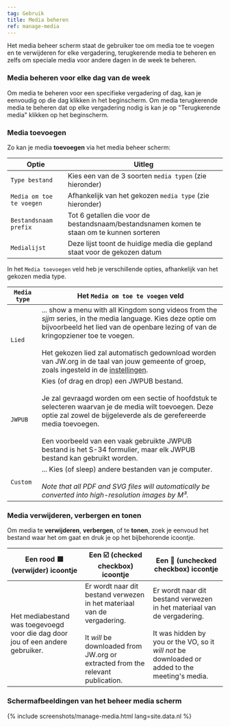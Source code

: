 ```yaml
---
tag: Gebruik
title: Media beheren
ref: manage-media
---
```


Het media beheer scherm staat de gebruiker toe om media toe te voegen en te verwijderen for elke vergadering, terugkerende media te beheren en zelfs om speciale media voor andere dagen in de week te beheren.

### Media beheren voor elke dag van de week

Om media te beheren voor een specifieke vergadering of dag, kan je eenvoudig op die dag klikken in het beginscherm. Om media terugkerende media te beheren dat op elke vergadering nodig is kan je op "Terugkerende media" klikken op het beginscherm.

### Media toevoegen

Zo kan je media **toevoegen** via het media beheer scherm:

| Optie                    | Uitleg                                                                                     |
| ------------------------ | ------------------------------------------------------------------------------------------ |
| `Type bestand`           | Kies een van de 3 soorten `media typen` (zie hieronder)                                    |
| `Media om toe te voegen` | Afhankelijk van het gekozen `media type` (zie hieronder)                                   |
| `Bestandsnaam prefix`    | Tot 6 getallen die voor de bestandsnaam/bestandsnamen komen te staan om te kunnen sorteren |
| `Medialijst`             | Deze lijst toont de huidige media die gepland staat voor de gekozen datum                  |

In het `Media toevoegen` veld heb je verschillende opties, afhankelijk van het gekozen media type.

| `Media type` | Het `Media om toe te voegen` veld                                                                                                                                                                                                                                                                                                                                                                |
| ------------ | ------------------------------------------------------------------------------------------------------------------------------------------------------------------------------------------------------------------------------------------------------------------------------------------------------------------------------------------------------------------------------------------------ |
| `Lied`       | ... show a menu with all Kingdom song videos from the *sjjm* series, in the media language. Kies deze optie om bijvoorbeeld het lied van de openbare lezing of van de kringopziener toe te voegen. <br><br> Het gekozen lied zal automatisch gedownload worden van JW.org in de taal van jouw gemeente of groep, zoals ingesteld in de [instellingen]({{page.lang}}/#configuration). |
| `JWPUB`      | Kies (of drag en drop) een JWPUB bestand. <br><br> Je zal gevraagd worden om een sectie of hoofdstuk te selecteren waarvan je de media wilt toevoegen. Deze optie zal zowel de bijgeleverde als de gerefereerde media toevoegen. <br><br> Een voorbeeld van een vaak gebruikte JWPUB bestand is het S-34 formulier, maar elk JWPUB bestand kan gebruikt worden.          |
| `Custom`     | ... Kies (of sleep) andere bestanden van je computer. <br><br> *Note that all PDF and SVG files will automatically be converted into high-resolution images by M³.*                                                                                                                                                                                                                  |

### Media verwijderen, verbergen en tonen

Om media te **verwijderen**, **verbergen**, of te **tonen**, zoek je eenvoud het bestand waar het om gaat en druk je op het bijbehorende icoontje.

| Een rood 🟥 (verwijder) icoontje                                                | Een ☑️ (checked checkbox) icoontje                                                                                                                                           | Een 🔲 (unchecked checkbox) iccontje                                                                                                                                                          |
| ------------------------------------------------------------------------------ | ---------------------------------------------------------------------------------------------------------------------------------------------------------------------------- | -------------------------------------------------------------------------------------------------------------------------------------------------------------------------------------------- |
| Het mediabestand was toegevoegd voor die dag door jou of een andere gebruiker. | Er wordt naar dit bestand verwezen in het materiaal van de vergadering. <br><br> It *will* be downloaded from JW.org or extracted from the relevant publication. | Er wordt naar dit bestand verwezen in het materiaal van de vergadering. <br><br> It was hidden by you or the VO, so it *will not* be downloaded or added to the meeting's media. |

### Schermafbeeldingen van het beheer media scherm

{% include screenshots/manage-media.html lang=site.data.nl %}
